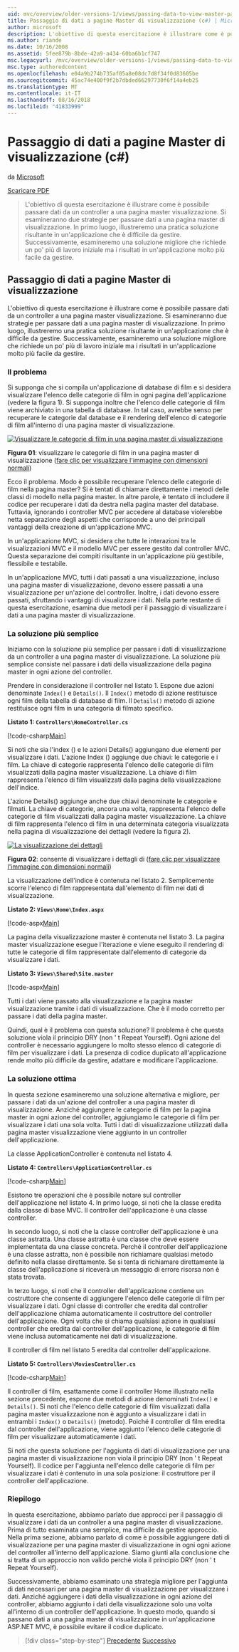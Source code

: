 ```yaml
---
uid: mvc/overview/older-versions-1/views/passing-data-to-view-master-pages-cs
title: Passaggio di dati a pagine Master di visualizzazione (c#) | Microsoft Docs
author: microsoft
description: L'obiettivo di questa esercitazione è illustrare come è possibile passare dati da un controller a una pagina master visualizzazione. Verranno esaminati due strategie per passare dati a una visualizzazione m...
ms.author: riande
ms.date: 10/16/2008
ms.assetid: 5fee879b-8bde-42a9-a434-60ba6b1cf747
msc.legacyurl: /mvc/overview/older-versions-1/views/passing-data-to-view-master-pages-cs
msc.type: authoredcontent
ms.openlocfilehash: e04a9b274b735af05a8e08dc7d8f34f0d83605be
ms.sourcegitcommit: 45ac74e400f9f2b7dbded66297730f6f14a4eb25
ms.translationtype: MT
ms.contentlocale: it-IT
ms.lasthandoff: 08/16/2018
ms.locfileid: "41833999"
---
```

<a name="passing-data-to-view-master-pages-c"></a>Passaggio di dati a pagine Master di visualizzazione (c#)
====================
da [Microsoft](https://github.com/microsoft)

[Scaricare PDF](http://download.microsoft.com/download/e/f/3/ef3f2ff6-7424-48f7-bdaa-180ef64c3490/ASPNET_MVC_Tutorial_13_CS.pdf)

> L'obiettivo di questa esercitazione è illustrare come è possibile passare dati da un controller a una pagina master visualizzazione. Si esamineranno due strategie per passare dati a una pagina master di visualizzazione. In primo luogo, illustreremo una pratica soluzione risultante in un'applicazione che è difficile da gestire. Successivamente, esamineremo una soluzione migliore che richiede un po' più di lavoro iniziale ma i risultati in un'applicazione molto più facile da gestire.


## <a name="passing-data-to-view-master-pages"></a>Passaggio di dati a pagine Master di visualizzazione

L'obiettivo di questa esercitazione è illustrare come è possibile passare dati da un controller a una pagina master visualizzazione. Si esamineranno due strategie per passare dati a una pagina master di visualizzazione. In primo luogo, illustreremo una pratica soluzione risultante in un'applicazione che è difficile da gestire. Successivamente, esamineremo una soluzione migliore che richiede un po' più di lavoro iniziale ma i risultati in un'applicazione molto più facile da gestire.

### <a name="the-problem"></a>Il problema

Si supponga che si compila un'applicazione di database di film e si desidera visualizzare l'elenco delle categorie di film in ogni pagina dell'applicazione (vedere la figura 1). Si supponga inoltre che l'elenco delle categorie di film viene archiviato in una tabella di database. In tal caso, avrebbe senso per recuperare le categorie dal database e il rendering dell'elenco di categorie di film all'interno di una pagina master di visualizzazione.


[![Visualizzare le categorie di film in una pagina master di visualizzazione](passing-data-to-view-master-pages-cs/_static/image2.png)](passing-data-to-view-master-pages-cs/_static/image1.png)

**Figura 01**: visualizzare le categorie di film in una pagina master di visualizzazione ([fare clic per visualizzare l'immagine con dimensioni normali](passing-data-to-view-master-pages-cs/_static/image3.png))


Ecco il problema. Modo è possibile recuperare l'elenco delle categorie di film nella pagina master? Si è tentati di chiamare direttamente i metodi delle classi di modello nella pagina master. In altre parole, è tentato di includere il codice per recuperare i dati da destra nella pagina master del database. Tuttavia, ignorando i controller MVC per accedere al database violerebbe netta separazione degli aspetti che corrisponde a uno dei principali vantaggi della creazione di un'applicazione MVC.

In un'applicazione MVC, si desidera che tutte le interazioni tra le visualizzazioni MVC e il modello MVC per essere gestito dal controller MVC. Questa separazione dei compiti risultante in un'applicazione più gestibile, flessibile e testabile.

In un'applicazione MVC, tutti i dati passati a una visualizzazione, incluso una pagina master di visualizzazione, devono essere passati a una visualizzazione per un'azione del controller. Inoltre, i dati devono essere passati, sfruttando i vantaggi di visualizzare i dati. Nella parte restante di questa esercitazione, esamina due metodi per il passaggio di visualizzare i dati a una pagina master di visualizzazione.

### <a name="the-simple-solution"></a>La soluzione più semplice

Iniziamo con la soluzione più semplice per passare i dati di visualizzazione da un controller a una pagina master di visualizzazione. La soluzione più semplice consiste nel passare i dati della visualizzazione della pagina master in ogni azione del controller.

Prendere in considerazione il controller nel listato 1. Espone due azioni denominate `Index()` e `Details()`. Il `Index()` metodo di azione restituisce ogni film della tabella di database di film. Il `Details()` metodo di azione restituisce ogni film in una categoria di filmato specifico.

**Listato 1: `Controllers\HomeController.cs`**

[!code-csharp[Main](passing-data-to-view-master-pages-cs/samples/sample1.cs)]

Si noti che sia l'index () e le azioni Details() aggiungano due elementi per visualizzare i dati. L'azione Index () aggiunge due chiavi: le categorie e i film. La chiave di categorie rappresenta l'elenco delle categorie di film visualizzati dalla pagina master visualizzazione. La chiave di film rappresenta l'elenco di film visualizzati dalla pagina della visualizzazione dell'indice.

L'azione Details() aggiunge anche due chiavi denominate le categorie e filmati. La chiave di categorie, ancora una volta, rappresenta l'elenco delle categorie di film visualizzati dalla pagina master visualizzazione. La chiave di film rappresenta l'elenco di film in una determinata categoria visualizzata nella pagina di visualizzazione dei dettagli (vedere la figura 2).


[![La visualizzazione dei dettagli](passing-data-to-view-master-pages-cs/_static/image5.png)](passing-data-to-view-master-pages-cs/_static/image4.png)

**Figura 02**: consente di visualizzare i dettagli di ([fare clic per visualizzare l'immagine con dimensioni normali](passing-data-to-view-master-pages-cs/_static/image6.png))


La visualizzazione dell'indice è contenuta nel listato 2. Semplicemente scorre l'elenco di film rappresentata dall'elemento di film nei dati di visualizzazione.

**Listato 2: `Views\Home\Index.aspx`**

[!code-aspx[Main](passing-data-to-view-master-pages-cs/samples/sample2.aspx)]

La pagina della visualizzazione master è contenuta nel listato 3. La pagina master visualizzazione esegue l'iterazione e viene eseguito il rendering di tutte le categorie di film rappresentate dall'elemento di categorie da visualizzare i dati.

**Listato 3: `Views\Shared\Site.master`**

[!code-aspx[Main](passing-data-to-view-master-pages-cs/samples/sample3.aspx)]

Tutti i dati viene passato alla visualizzazione e la pagina master visualizzazione tramite i dati di visualizzazione. Che è il modo corretto per passare i dati della pagina master.

Quindi, qual è il problema con questa soluzione? Il problema è che questa soluzione viola il principio DRY (non ' t Repeat Yourself). Ogni azione del controller è necessario aggiungere lo molto stesso elenco di categorie di film per visualizzare i dati. La presenza di codice duplicato all'applicazione rende molto più difficile da gestire, adattare e modificare l'applicazione.

### <a name="the-good-solution"></a>La soluzione ottima

In questa sezione esamineremo una soluzione alternativa e migliore, per passare i dati da un'azione del controller a una pagina master di visualizzazione. Anziché aggiungere le categorie di film per la pagina master in ogni azione del controller, aggiungiamo le categorie di film per visualizzare i dati una sola volta. Tutti i dati di visualizzazione utilizzati dalla pagina master visualizzazione viene aggiunto in un controller dell'applicazione.

La classe ApplicationController è contenuta nel listato 4.

**Listato 4: `Controllers\ApplicationController.cs`**

[!code-csharp[Main](passing-data-to-view-master-pages-cs/samples/sample4.cs)]

Esistono tre operazioni che è possibile notare sul controller dell'applicazione nel listato 4. In primo luogo, si noti che la classe eredita dalla classe di base MVC. Il controller dell'applicazione è una classe controller.

In secondo luogo, si noti che la classe controller dell'applicazione è una classe astratta. Una classe astratta è una classe che deve essere implementata da una classe concreta. Perché il controller dell'applicazione è una classe astratta, non è possibile non richiamare qualsiasi metodo definito nella classe direttamente. Se si tenta di richiamare direttamente la classe dell'applicazione si riceverà un messaggio di errore risorsa non è stata trovata.

In terzo luogo, si noti che il controller dell'applicazione contiene un costruttore che consente di aggiungere l'elenco delle categorie di film per visualizzare i dati. Ogni classe di controller che eredita dal controller dell'applicazione chiama automaticamente il costruttore del controller dell'applicazione. Ogni volta che si chiama qualsiasi azione in qualsiasi controller che eredita dal controller dell'applicazione, le categorie di film viene inclusa automaticamente nei dati di visualizzazione.

Il controller di film nel listato 5 eredita dal controller dell'applicazione.

**Listato 5: `Controllers\MoviesController.cs`**

[!code-csharp[Main](passing-data-to-view-master-pages-cs/samples/sample5.cs)]

Il controller di film, esattamente come il controller Home illustrato nella sezione precedente, espone due metodi di azione denominati `Index()` e `Details()`. Si noti che l'elenco delle categorie di film visualizzati dalla pagina master visualizzazione non è aggiunto a visualizzare i dati in entrambi i `Index()` o `Details()` (metodo). Poiché il controller di film eredita dal controller dell'applicazione, viene aggiunto l'elenco delle categorie di film per visualizzare automaticamente i dati.

Si noti che questa soluzione per l'aggiunta di dati di visualizzazione per una pagina master di visualizzazione non viola il principio DRY (non ' t Repeat Yourself). Il codice per l'aggiunta nell'elenco delle categorie di film per visualizzare i dati è contenuto in una sola posizione: il costruttore per il controller dell'applicazione.

### <a name="summary"></a>Riepilogo

In questa esercitazione, abbiamo parlato due approcci per il passaggio di visualizzare i dati da un controller a una pagina master di visualizzazione. Prima di tutto esaminata una semplice, ma difficile da gestire approccio. Nella prima sezione, abbiamo parlato di come è possibile aggiungere dati di visualizzazione per una pagina master di visualizzazione in ogni ogni azione del controller all'interno dell'applicazione. Siamo giunti alla conclusione che si tratta di un approccio non valido perché viola il principio DRY (non ' t Repeat Yourself).

Successivamente, abbiamo esaminato una strategia migliore per l'aggiunta di dati necessari per una pagina master di visualizzazione per visualizzare i dati. Anziché aggiungere i dati della visualizzazione in ogni azione del controller, abbiamo aggiunto i dati della visualizzazione solo una volta all'interno di un controller dell'applicazione. In questo modo, quando si passano dati a una pagina master di visualizzazione in un'applicazione ASP.NET MVC, è possibile evitare il codice duplicato.

> [!div class="step-by-step"]
> [Precedente](creating-page-layouts-with-view-master-pages-cs.md)
> [Successivo](asp-net-mvc-views-overview-vb.md)
